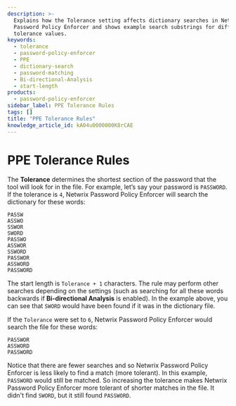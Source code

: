 ```yaml
---
description: >-
  Explains how the Tolerance setting affects dictionary searches in Netwrix
  Password Policy Enforcer and shows example search substrings for different
  tolerance values.
keywords:
  - tolerance
  - password-policy-enforcer
  - PPE
  - dictionary-search
  - password-matching
  - Bi-directional-Analysis
  - start-length
products:
  - password-policy-enforcer
sidebar_label: PPE Tolerance Rules
tags: []
title: "PPE Tolerance Rules"
knowledge_article_id: kA04u0000000K8rCAE
---
```


# PPE Tolerance Rules

The **Tolerance** determines the shortest section of the password that the tool will look for in the file. For example, let’s say your password is `PASSWORD`. If the tolerance is `4`, Netwrix Password Policy Enforcer will search the dictionary for these words:

```
PASSW
ASSWO
SSWOR
SWORD
PASSWO
ASSWOR
SSWORD
PASSWOR
ASSWORD
PASSWORD
```

The start length is `Tolerance + 1` characters. The rule may perform other searches depending on the settings (such as searching for all these words backwards if **Bi-directional Analysis** is enabled). In the example above, you can see that `SWORD` would have been found if it was in the dictionary file.

If the `Tolerance` were set to `6`, Netwrix Password Policy Enforcer would search the file for these words:

```
PASSWOR
ASSWORD
PASSWORD
```

Notice that there are fewer searches and so Netwrix Password Policy Enforcer is less likely to find a match (more tolerant). In this example, `PASSWORD` would still be matched. So increasing the tolerance makes Netwrix Password Policy Enforcer more tolerant of shorter matches in the file. It didn't find `SWORD`, but it still found `PASSWORD`.
